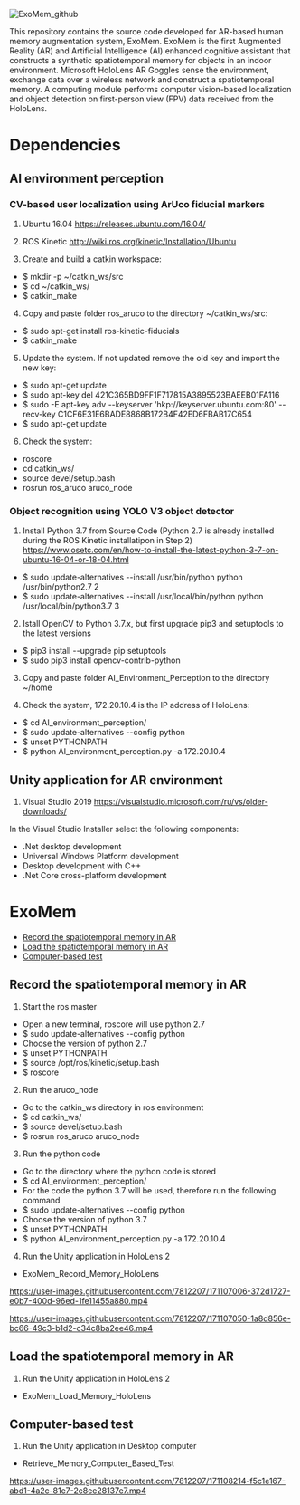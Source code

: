 ![ExoMem_github](https://user-images.githubusercontent.com/7812207/171133271-84ac4423-482a-4acb-92dc-cfcf2a3ed616.png)


This repository contains the source code developed for AR-based human memory augmentation system, ExoMem. ExoMem is the first Augmented Reality (AR) and Artificial Intelligence (AI) enhanced cognitive assistant that constructs a synthetic spatiotemporal memory for objects in an indoor environment. Microsoft HoloLens AR Goggles sense the environment, exchange data over a wireless network and construct a spatiotemporal memory. A computing module performs computer vision-based localization and object detection on first-person view (FPV) data received from the HoloLens.

# Dependencies

## AI environment perception

### CV-based user localization using ArUco fiducial markers

1. Ubuntu 16.04 
https://releases.ubuntu.com/16.04/

2. ROS Kinetic
http://wiki.ros.org/kinetic/Installation/Ubuntu

3. Create and build a catkin workspace:
  * $ mkdir -p ~/catkin_ws/src
  * $ cd ~/catkin_ws/
  * $ catkin_make
  
4. Copy and paste folder ros_aruco to the directory ~/catkin_ws/src:
  * $ sudo apt-get install ros-kinetic-fiducials
  * $ catkin_make
  
5. Update the system. If not updated remove the old key and import the new key:
  * $ sudo apt-get update
  * $ sudo apt-key del 421C365BD9FF1F717815A3895523BAEEB01FA116
  * $ sudo -E apt-key adv --keyserver 'hkp://keyserver.ubuntu.com:80' --recv-key C1CF6E31E6BADE8868B172B4F42ED6FBAB17C654
  * $ sudo apt-get update
  
6. Check the system:
  * roscore
  * cd catkin_ws/
  * source devel/setup.bash
  * rosrun ros_aruco aruco_node

### Object recognition using YOLO V3 object detector

1. Install Python 3.7 from Source Code (Python 2.7 is already installed during the ROS Kinetic installatipon in Step 2)
https://www.osetc.com/en/how-to-install-the-latest-python-3-7-on-ubuntu-16-04-or-18-04.html
  * $ sudo update-alternatives --install /usr/bin/python python /usr/bin/python2.7 2
  * $ sudo update-alternatives --install /usr/local/bin/python python /usr/local/bin/python3.7 3
 
2. Istall OpenCV to Python 3.7.x, but first upgrade pip3 and setuptools to the latest versions
  * $ pip3 install --upgrade pip setuptools
  * $ sudo pip3 install opencv-contrib-python
  
3. Copy and paste folder AI_Environment_Perception to the directory ~/home

4. Check the system, 172.20.10.4 is the IP address of HoloLens:
  * $ cd AI_environment_perception/
  * $ sudo update-alternatives --config python
  * $ unset PYTHONPATH
  * $ python AI_environment_perception.py -a 172.20.10.4
 
## Unity application for AR environment 

1. Visual Studio 2019 
https://visualstudio.microsoft.com/ru/vs/older-downloads/

In the Visual Studio Installer select the following components:
* .Net desktop development
* Universal Windows Platform development
* Desktop development with C++
* .Net Core cross-platform development

# ExoMem 
* [Record the spatiotemporal memory in AR](#record)
* [Load the spatiotemporal memory in AR](#load)
* [Computer-based test](#test)

## Record the spatiotemporal memory in AR
1. Start the ros master
  * Open a new terminal, roscore will use python 2.7
  * $ sudo update-alternatives --config python
  * Choose the version of python 2.7
  * $ unset PYTHONPATH
  * $ source /opt/ros/kinetic/setup.bash
  * $ roscore

2. Run the aruco_node 
  * Go to the catkin_ws directory in ros environment
  * $ cd catkin_ws/
  * $ source devel/setup.bash
  * $ rosrun ros_aruco aruco_node

3. Run the python code 
  * Go to the directory where the python code is stored
  * $ cd AI_environment_perception/
  * For the code the python 3.7 will be used, therefore run the following command
  * $ sudo update-alternatives --config python
  * Choose the version of python 3.7
  * $ unset PYTHONPATH
  * $ python AI_environment_perception.py -a 172.20.10.4

4. Run the Unity application in HoloLens 2 
  * ExoMem_Record_Memory_HoloLens


https://user-images.githubusercontent.com/7812207/171107006-372d1727-e0b7-400d-96ed-1fe11455a880.mp4


https://user-images.githubusercontent.com/7812207/171107050-1a8d856e-bc66-49c3-b1d2-c34c8ba2ee46.mp4


## Load the spatiotemporal memory in AR
1. Run the Unity application in HoloLens 2
  * ExoMem_Load_Memory_HoloLens

## Computer-based test 
1. Run the Unity application in Desktop computer
  * Retrieve_Memory_Computer_Based_Test


https://user-images.githubusercontent.com/7812207/171108214-f5c1e167-abd1-4a2c-81e7-2c8ee28137e7.mp4

